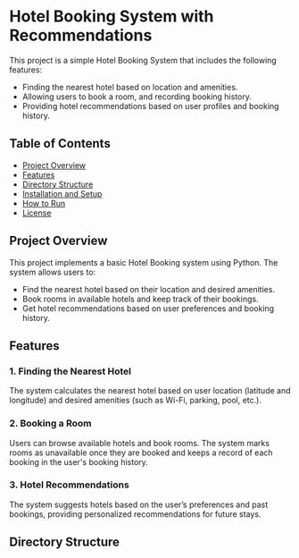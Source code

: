 # Hotel Booking System with Recommendations

This project is a simple Hotel Booking System that includes the following features:

- Finding the nearest hotel based on location and amenities.
- Allowing users to book a room, and recording booking history.
- Providing hotel recommendations based on user profiles and booking history.

## Table of Contents

- [Project Overview](#project-overview)
- [Features](#features)
- [Directory Structure](#directory-structure)
- [Installation and Setup](#installation-and-setup)
- [How to Run](#how-to-run)
- [License](#license)

## Project Overview

This project implements a basic Hotel Booking system using Python. The system allows users to:

- Find the nearest hotel based on their location and desired amenities.
- Book rooms in available hotels and keep track of their bookings.
- Get hotel recommendations based on user preferences and booking history.

## Features

### 1. Finding the Nearest Hotel
The system calculates the nearest hotel based on user location (latitude and longitude) and desired amenities (such as Wi-Fi, parking, pool, etc.).

### 2. Booking a Room
Users can browse available hotels and book rooms. The system marks rooms as unavailable once they are booked and keeps a record of each booking in the user's booking history.

### 3. Hotel Recommendations
The system suggests hotels based on the user’s preferences and past bookings, providing personalized recommendations for future stays.

## Directory Structure

